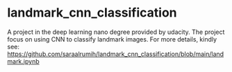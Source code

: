 # landmark_cnn_classification
A project in the deep learning nano degree provided by udacity. The project focus on using CNN to classify landmark images.
For more details, kindly see: https://github.com/saraalrumih/landmark_cnn_classification/blob/main/landmark.ipynb

